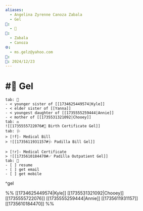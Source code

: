 ```yaml
---
aliases:
  - Angelina Zyrenne Canoza Zabala
  - Gel
📁:
  - 👤
👤:
  - Zabala
  - Canoza
🌐:
  - ms.gelz@yahoo.com
📝: 
📅: 2024/12/23
---
```

# #👤 Gel

```tabs
tab: 👤
- < younger sister of [[1734625449574|Kyle]]
- < elder sister of [[Yanna]]
- < youngest daughter of [[1735555259444|Annie]]
- < mother of [[1735531321092|Chooey]]
tab: ⚖️
![[1735555722076#👤 Birth Certificate Gel]]
tab: 🩺
> [!f]- Medical Bill
> ![[1735611931157#🩺 Padilla Bill Gel]]

> [!r]- Medical Certificate
> ![[1735610184470#✅ Padilla Outpatient Gel]]
tab: 💼
- [ ] resume
- [ ] get email
- [ ] get mobile
```
^gel

%%
[[1734625449574|Kyle]]
[[1735531321092|Chooey]]
[[1735555722076]]
[[1735555259444|Annie]]
[[1735611931157]]
[[1735610184470]]
%%
